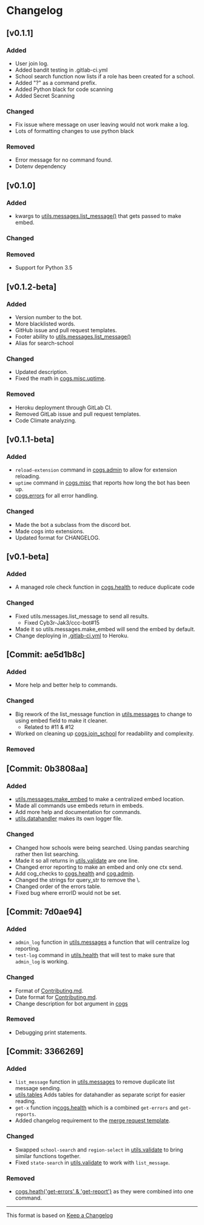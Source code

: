 # Changelog

<!-- markdownlint-disable MD001 MD003 MD024 -->

<!--

[LATEST]
---

### Added

### Changed

### Removed
-->

[v0.1.1]
---

### Added

- User join log.
- Added bandit testing in .gitlab-ci.yml
- School search function now lists if a role has been created for a school.
- Added "?" as a command prefix.
- Added Python black for code scanning
- Added Secret Scanning

### Changed

- Fix issue where message on user leaving would not work make a log.
- Lots of formatting changes to use python black

### Removed

- Error message for no command found.
- Dotenv dependency

[v0.1.0]
---

### Added

- kwargs to [utils.messages.list_message()](utils/messages.py) that gets passed to make embed.

### Changed

### Removed

- Support for Python 3.5

[v0.1.2-beta]
---

### Added

- Version number to the bot.
- More blacklisted words.
- GitHub issue and pull request templates.
- Footer ability to [utils.messages.list_message()](utils/messages.py)
- Alias for search-school

### Changed

- Updated description.
- Fixed the math in [cogs.misc.uptime](cogs/misc.py).

### Removed

- Heroku deployment through GitLab CI.
- Removed GitLab issue and pull request templates.
- Code Climate analyzing.

[v0.1.1-beta]
---

### Added

- `reload-extension` command in [cogs.admin](cogs/admin.py) to allow for extension reloading.
- `uptime` command in [cogs.misc](cogs/misc.py) that reports how long the bot has been up.
- [cogs.errors](cogs/errors.py) for all error handling.

### Changed

- Made the bot a subclass from the discord bot.
- Made cogs into extensions.
- Updated format for CHANGELOG.

[v0.1-beta]
---

### Added

- A managed role check function in [cogs.health](cogs/health.py) to reduce duplicate code

### Changed

- Fixed utils.messages.list_message to send all results.
  - Fixed Cyb3r-Jak3/ccc-bot#15
- Made it so utils.messages.make_embed will send the embed by default.
- Change deploying in [.gitlab-ci.yml](.gitlab-ci.yml) to Heroku.

[Commit: ae5d1b8c]
---

### Added

- More help and better help to commands.

### Changed

- Big rework of the list_message function in [utils.messages](utils/messages.py) to change to using embed field to make it cleaner.
  - Related to #11 & #12
- Worked on cleaning up [cogs.join_school](cogs/schools.py) for readability and complexity.

### Removed

[Commit: 0b3808aa]
---

### Added

- [utils.messages.make_embed](utils/messages.py) to make a centralized embed location.
- Made all commands use embeds return in embeds.
- Add more help and documentation for commands.
- [utils.datahandler](utils/datahandler.py) makes its own logger file.

### Changed

- Changed how schools were being searched. Using pandas searching rather then list searching.
- Made it so all returns in [utils.validate](utils/validate.py) are one line.
- Changed error reporting to make an embed and only one ctx send.
- Add cog_checks to [cogs.health](cogs/health.py) and [cog.admin](cogs/admin.py).
- Changed the strings for query_str to remove the \\.
- Changed order of the errors table.
- Fixed bug where errorID would not be set.

[Commit: 7d0ae94]
---

### Added

- `admin_log` function in [utils.messages](utils/messages.py) a function that will centralize log reporting.
- `test-log` command in [utils.health](cogs/health.py) that will test to make sure that `admin_log` is working.

### Changed

- Format of [Contributing.md](CONTRIBUTING.md).
- Date format for [Contributing.md](CONTRIBUTING.md).
- Change description for bot argument in [cogs](cogs/)

### Removed

- Debugging print statements.

[Commit: 3366269]
---

### Added

- `list_message` function in [utils.messages](utils/messages.py) to remove duplicate list message sending.
- [utils.tables](utils/tables.py) Adds tables for datahandler as separate script for easier reading.
- `get-x` function in[cogs.health](cogs/health.py) which is a combined `get-errors` and `get-reports`.
- Added changelog requirement to the [merge request template](.gitlab/merge_request_templates/default.md).

### Changed

- Swapped `school-search` and `region-select` in [utils.validate](utils/validate.py) to bring similar functions together.
- Fixed `state-search` in [utils.validate](utils/validate.py) to work with `list_message`.

### Removed

- [cogs.heath{'get-errors' & 'get-report'}](cogs/health.py) as they were combined into one command.

---
This format is based on [Keep a Changelog](https://keepachangelog.com/en/1.0.0/)

